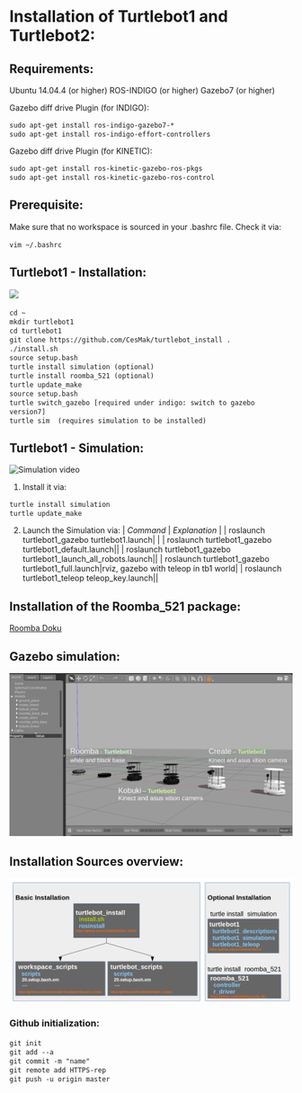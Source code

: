 # Installation of Turtlebot1 and Turtlebot2:

## Requirements:
Ubuntu 14.04.4 (or higher)
ROS-INDIGO     (or higher)
Gazebo7        (or higher)

Gazebo diff drive Plugin (for INDIGO):
```
sudo apt-get install ros-indigo-gazebo7-*
sudo apt-get install ros-indigo-effort-controllers
```

Gazebo diff drive Plugin (for KINETIC):
```
sudo apt-get install ros-kinetic-gazebo-ros-pkgs
sudo apt-get install ros-kinetic-gazebo-ros-control
```

## Prerequisite:
Make sure that no workspace is sourced in your .bashrc file. Check it via:

`vim ~/.bashrc`

## Turtlebot1 - Installation:

![](https://github.com/CesMak/turtlebot1/blob/master/doc/installation.gif)

```
cd ~
mkdir turtlebot1
cd turtlebot1
git clone https://github.com/CesMak/turtlebot_install .
./install.sh
source setup.bash
turtle install simulation (optional)
turtle install roomba_521 (optional)
turtle update_make
source setup.bash
turtle switch_gazebo [required under indigo: switch to gazebo version7]
turtle sim  (requires simulation to be installed)
```

## Turtlebot1 - Simulation:

![Simulation video](https://www.youtube.com/watch?v=4-XWDSzjQCw&feature=youtu.be)

1. Install it via:
```
turtle install simulation
turtle update_make
```

2. Launch the Simulation via:
| *Command* | *Explanation* |
| roslaunch turtlebot1_gazebo turtlebot1.launch| |
| roslaunch turtlebot1_gazebo turtlebot1_default.launch||
| roslaunch turtlebot1_gazebo turtlebot1_launch_all_robots.launch||
| roslaunch turtlebot1_gazebo turtlebot1_full.launch|rviz, gazebo with teleop in tb1 world|
| roslaunch turtlebot1_teleop teleop_key.launch||


## Installation of the Roomba_521 package:
[Roomba Doku](https://github.com/CesMak/roomba_521)

## Gazebo simulation:
![](https://github.com/CesMak/turtlebot1/blob/master/doc/gazebo_all_robots.png)

## Installation Sources overview:
![](https://github.com/CesMak/turtlebot1/blob/master/doc/Installation_Overview.png)


### Github initialization:

```
git init
git add --a
git commit -m "name"
git remote add HTTPS-rep
git push -u origin master
```

